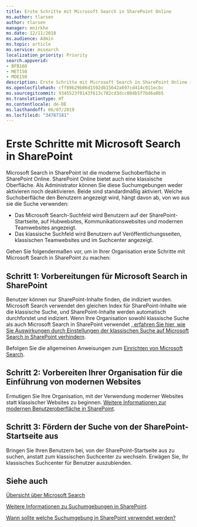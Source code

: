 ```yaml
---
title: Erste Schritte mit Microsoft Search in SharePoint Online
ms.author: tlarsen
author: tlarsen
manager: mnirkhe
ms.date: 12/11/2018
ms.audience: Admin
ms.topic: article
ms.service: mssearch
localization_priority: Priority
search.appverid:
- BFB160
- MET150
- MOE150
description: Erste Schritte mit Microsoft Search in SharePoint Online in Ihrer Organisation
ms.openlocfilehash: cff89b29b06d1592db15642a697cd414c011ecbc
ms.sourcegitcommit: 9345523f0143f613c702cd3dcc084b5f7bd6a0b5
ms.translationtype: HT
ms.contentlocale: de-DE
ms.lasthandoff: 06/07/2019
ms.locfileid: "34767181"
---
```

# <a name="get-started-with-microsoft-search-in-sharepoint"></a>Erste Schritte mit Microsoft Search in SharePoint

Microsoft Search in SharePoint ist die moderne Suchoberfläche in SharePoint Online. SharePoint Online bietet auch eine klassische Oberfläche. Als Administrator können Sie diese Suchumgebungen weder aktivieren noch deaktivieren. Beide sind standardmäßig aktiviert. Welche Suchoberfläche den Benutzern angezeigt wird, hängt davon ab, von wo aus sie die Suche verwenden:

- Das Microsoft Search-Suchfeld wird Benutzern auf der SharePoint-Startseite, auf Hubwebsites, Kommunikationswebsites und modernen Teamwebsites angezeigt.
- Das klassische Suchfeld wird Benutzern auf Veröffentlichungsseiten, klassischen Teamwebsites und im Suchcenter angezeigt.

Gehen Sie folgendermaßen vor, um in Ihrer Organisation erste Schritte mit Microsoft Search in SharePoint zu machen:

## <a name="step-1-prepare-for-microsoft-search-in-sharepoint"></a>Schritt 1: Vorbereitungen für Microsoft Search in SharePoint

Benutzer können nur SharePoint-Inhalte finden, die indiziert wurden. Microsoft Search verwendet den gleichen Index für SharePoint-Inhalte wie die klassische Suche, und SharePoint-Inhalte werden automatisch durchforstet und indiziert. Wenn Ihre Organisation sowohl klassische Suche als auch Microsoft Search in SharePoint verwendet [, erfahren Sie hier, wie Sie Auswirkungen durch Einstellungen der klassischen Suche auf Microsoft Search in SharePoint verhindern](https://docs.microsoft.com/sharepoint/differences-classic-modern-search).

Befolgen Sie die allgemeinen Anweisungen zum [Einrichten von Microsoft Search](set-up-microsoft-search.md).


## <a name="step-2-get-your-organization-to-adopt-modern-sites"></a>Schritt 2: Vorbereiten Ihrer Organisation für die Einführung von modernen Websites

Ermutigen Sie Ihre Organisation, mit der Verwendung moderner Websites statt klassischer Websites zu beginnen. [Weitere Informationen zur modernen Benutzeroberfläche in SharePoint](https://support.office.com/article/SharePoint-classic-and-modern-experiences-5725c103-505d-4a6e-9350-300d3ec7d73f).

## <a name="step-3-promote-searching-from-the-sharepoint-start-page"></a>Schritt 3: Fördern der Suche von der SharePoint-Startseite aus

Bringen Sie Ihren Benutzern bei, von der SharePoint-Startseite aus zu suchen, anstatt zum klassischen Suchcenter zu wechseln. Erwägen Sie, Ihr klassisches Suchcenter für Benutzer auszublenden.

## <a name="see-also"></a>Siehe auch
[Übersicht über Microsoft Search ](overview-microsoft-search.md)


  [Weitere Informationen zu Suchumgebungen in SharePoint](https://docs.microsoft.com/de-DE/sharepoint/overview-of-search).

[Wann sollte welche Suchumgebung in SharePoint verwendet werden?](https://docs.microsoft.com/sharepoint/get-started-with-modern-search-experience)